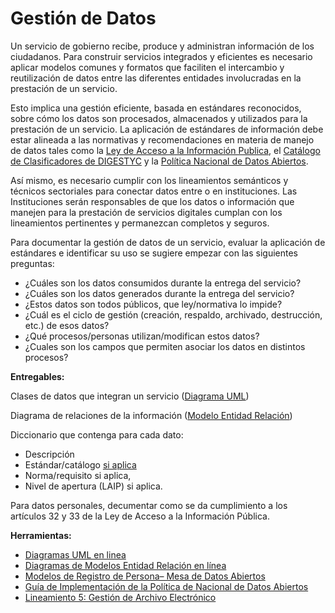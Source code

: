 # Gestión de Datos

Un servicio de gobierno recibe, produce y administran información de los ciudadanos. Para construir servicios integrados y eficientes es necesario aplicar modelos comunes y formatos que faciliten el intercambio y reutilización de datos entre las diferentes entidades involucradas en la prestación de un servicio.

Esto implica una gestión eficiente, basada en estándares reconocidos,  sobre cómo los datos son procesados, almacenados y utilizados para la prestación de un servicio. La aplicación de estándares de información debe estar alineada a las normativas y recomendaciones en materia de manejo de datos tales como la [Ley de Acceso a la Información Publica](https://www.gobiernoabierto.gob.sv/pages/ley-de-acceso-a-la-informacion-publica), el [Catálogo de Clasificadores de DIGESTYC](http://aplicaciones.digestyc.gob.sv/clasificadoresv2) y la [Política Nacional de Datos Abiertos](https://www.gobiernoelectronico.gob.sv/?p=770).

Así mismo, es necesario cumplir con los lineamientos semánticos y técnicos sectoriales para conectar datos entre o en instituciones. Las Instituciones serán responsables de que los datos o información que manejen para la prestación de servicios digitales cumplan con los lineamientos pertinentes y permanezcan completos y seguros.

Para documentar la gestión de datos de un servicio, evaluar la aplicación de estándares e identificar su uso se sugiere empezar con las siguientes preguntas:

* ¿Cuáles son los datos consumidos durante la entrega del servicio?
* ¿Cuáles son los datos generados durante la entrega del servicio?
* ¿Estos datos son todos públicos, que ley/normativa lo impide?
* ¿Cuál es el ciclo de gestión (creación, respaldo, archivado, destrucción, etc.) de esos datos?
* ¿Qué procesos/personas utilizan/modifican estos datos?
* ¿Cuales son los campos que permiten asociar los datos en distintos procesos?

**Entregables:**

Clases de datos que integran un servicio ([Diagrama UML](https://es.wikipedia.org/wiki/Diagrama_de_clases))

Diagrama de relaciones de la información ([Modelo Entidad Relación](https://es.wikipedia.org/wiki/Modelo_entidad-relaci%C3%B3n))

Diccionario que contenga para cada dato:
* Descripción
*  Estándar/catálogo [si aplica](http://aplicaciones.digestyc.gob.sv/clasificadoresv2)
*  Norma/requisito si aplica,
*  Nivel de apertura (LAIP) si aplica.

Para datos personales, decumentar como se da cumplimiento a los artículos 32 y 33 de la Ley de Acceso a la Información Pública.

**Herramientas:**

* [Diagramas UML en linea](https://draw.io) 
* [Diagramas de Modelos Entidad Relación en línea](https://draw.io) 
* [Modelos de Registro de Persona– Mesa de Datos Abiertos](https://www.gobiernoelectronico.gob.sv/?p=451)
* [Guía de Implementación de la Política de Nacional de Datos Abiertos]( 
https://www.gobiernoelectronico.gob.sv/?p=770)
* [Lineamiento 5: Gestión de Archivo Electrónico](https://www.transparencia.gob.sv/institutions/ansp/documents/152979/download)
